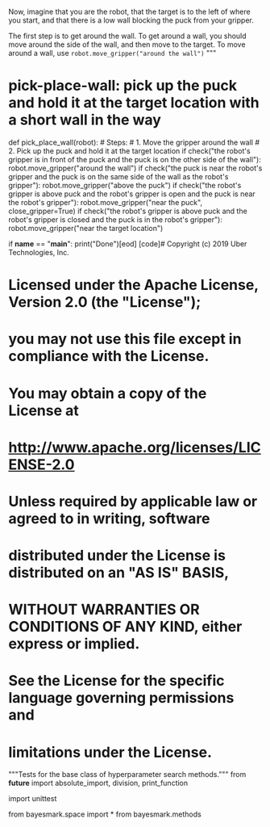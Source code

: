 

Now, imagine that you are the robot, that the target is to the left of where you start, and that there is a low wall blocking the puck from your gripper.

The first step is to get around the wall.
To get around a wall, you should move around the side of the wall, and then move to the target.
To move around a wall, use `robot.move_gripper("around the wall")`
"""


# pick-place-wall: pick up the puck and hold it at the target location with a short wall in the way
def pick_place_wall(robot):
    # Steps:
    #  1. Move the gripper around the wall
    #  2. Pick up the puck and hold it at the target location
    if check("the robot's gripper is in front of the puck and the puck is on the other side of the wall"):
        robot.move_gripper("around the wall")
    if check("the puck is near the robot's gripper and the puck is on the same side of the wall as the robot's gripper"):
        robot.move_gripper("above the puck")
    if check("the robot's gripper is above puck and the robot's gripper is open and the puck is near the robot's gripper"):
        robot.move_gripper("near the puck", close_gripper=True)
    if check("the robot's gripper is above puck and the robot's gripper is closed and the puck is in the robot's gripper"):
        robot.move_gripper("near the target location")


if __name__ == "__main__":
    print("Done")[eod] [code]# Copyright (c) 2019 Uber Technologies, Inc.
#
# Licensed under the Apache License, Version 2.0 (the "License");
# you may not use this file except in compliance with the License.
# You may obtain a copy of the License at
#
#     http://www.apache.org/licenses/LICENSE-2.0
#
# Unless required by applicable law or agreed to in writing, software
# distributed under the License is distributed on an "AS IS" BASIS,
# WITHOUT WARRANTIES OR CONDITIONS OF ANY KIND, either express or implied.
# See the License for the specific language governing permissions and
# limitations under the License.
"""Tests for the base class of hyperparameter search methods."""
from __future__ import absolute_import, division, print_function

import unittest

from bayesmark.space import *
from bayesmark.methods